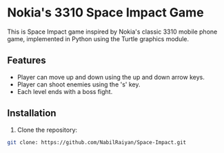 # Nokia's 3310 Space Impact Game

This is Space Impact game inspired by Nokia's classic 3310 mobile phone game, implemented in Python using the Turtle graphics module.

## Features

- Player can move up and down using the up and down arrow keys.
- Player can shoot enemies using the 's' key.
- Each level ends with a boss fight.

## Installation

1. Clone the repository:

```bash
git clone: https://github.com/NabilRaiyan/Space-Impact.git
